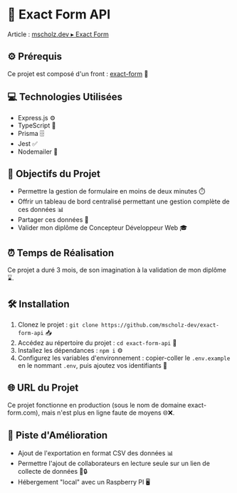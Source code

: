   <h1>🚀 Exact Form API</h1>

  <p>Article : <a href="https://mscholz.dev/projet/05-exact-form" target="_blank">mscholz.dev ▸ Exact Form</a></p>

  <h2>⚙️ Prérequis</h2>
  <p>Ce projet est composé d'un front : <a href="https://github.com/mscholz-dev/exact-form" target="_blank">exact-form</a> 🔗</p>

  <h2>💻 Technologies Utilisées</h2>
  <ul>
    <li>Express.js ⚙️</li>
    <li>TypeScript 📝</li>
    <li>Prisma 🗄️</li>
    <li>Jest ✅</li>
    <li>Nodemailer 📧</li>
  </ul>

  <h2>🎯 Objectifs du Projet</h2>
  <ul>
    <li>Permettre la gestion de formulaire en moins de deux minutes ⏱️</li>
    <li>Offrir un tableau de bord centralisé permettant une gestion complète de ces données 📊</li>
    <li>Partager ces données 🔄</li>
    <li>Valider mon diplôme de Concepteur Développeur Web 🎓</li>
  </ul>

  <h2>⏰ Temps de Réalisation</h2>
  <p>Ce projet a duré 3 mois, de son imagination à la validation de mon diplôme ⌛.</p>

  <h2>🛠️ Installation</h2>
  <ol>
    <li>Clonez le projet : <code>git clone https://github.com/mscholz-dev/exact-form-api</code> 📥</li>
    <li>Accédez au répertoire du projet : <code>cd exact-form-api</code> 📂</li>
    <li>Installez les dépendances : <code>npm i</code> ⚙️</li>
    <li>Configurez les variables d'environnement : copier-coller le <code>.env.example</code> en le nommant <code>.env</code>, puis ajoutez vos identifiants 🔧</li>
  </ol>

  <h2>🌐 URL du Projet</h2>
  <p>Ce projet fonctionne en production (sous le nom de domaine exact-form.com), mais n'est plus en ligne faute de moyens 🌐❌.</p>

  <h2>🔧 Piste d'Amélioration</h2>
  <ul>
    <li>Ajout de l'exportation en format CSV des données 📊</li>
    <li>Permettre l'ajout de collaborateurs en lecture seule sur un lien de collecte de données 👥🔒</li>
    <li>Hébergement "local" avec un Raspberry PI 🖥️</li>
  </ul>
